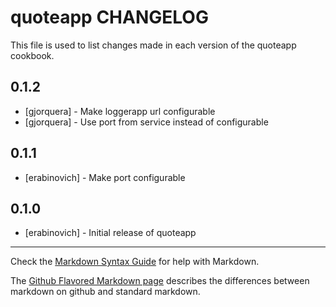 quoteapp CHANGELOG
==================

This file is used to list changes made in each version of the quoteapp cookbook.

0.1.2
-----
- [gjorquera] - Make loggerapp url configurable
- [gjorquera] - Use port from service instead of configurable

0.1.1
-----
- [erabinovich] - Make port configurable

0.1.0
-----
- [erabinovich] - Initial release of quoteapp

- - -
Check the [Markdown Syntax Guide](http://daringfireball.net/projects/markdown/syntax) for help with Markdown.

The [Github Flavored Markdown page](http://github.github.com/github-flavored-markdown/) describes the differences between markdown on github and standard markdown.
